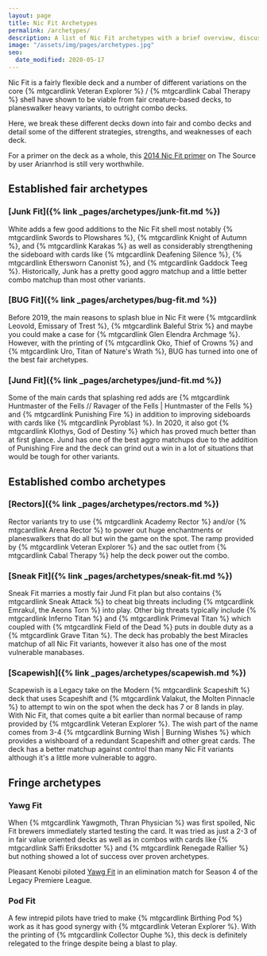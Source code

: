 ```yaml
---
layout: page
title: Nic Fit Archetypes
permalink: /archetypes/
description: A list of Nic Fit archetypes with a brief overview, discussion of viability, matchups, and a link to more details
image: "/assets/img/pages/archetypes.jpg"
seo:
  date_modified: 2020-05-17
---
```


Nic Fit is a fairly flexible deck and a number of different variations
on the core {% mtgcardlink Veteran Explorer %} / {% mtgcardlink Cabal Therapy %}
shell have shown to be viable from fair creature-based decks, to planeswalker heavy variants,
to outright combo decks.

Here, we break these different decks down into fair and combo decks
and detail some of the different strategies, strengths, and weaknesses of each deck.

For a primer on the deck as a whole,
this [2014 Nic Fit primer](http://www.mtgthesource.com/forums/showthread.php?28548-Primer-Deck-Nic-Fit)
on The Source by user Arianrhod is still very worthwhile.


## Established fair archetypes

### [Junk Fit]({% link _pages/archetypes/junk-fit.md %}) <i class="ms ms-g ms-cost"></i><i class="ms ms-b ms-cost"></i><i class="ms ms-w ms-cost"></i>
White adds a few good additions to the Nic Fit shell most notably {% mtgcardlink Swords to Plowshares %},
{% mtgcardlink Knight of Autumn %}, and {% mtgcardlink Karakas %} as well as considerably strengthening
the sideboard with cards like {% mtgcardlink Deafening Silence %}, {% mtgcardlink Ethersworn Canonist %},
and {% mtgcardlink Gaddock Teeg %}.
Historically, Junk has a pretty good aggro matchup and a little better combo matchup than most other variants.

### [BUG Fit]({% link _pages/archetypes/bug-fit.md %}) <i class="ms ms-g ms-cost"></i><i class="ms ms-b ms-cost"></i><i class="ms ms-u ms-cost"></i>
Before 2019, the main reasons to splash blue in Nic Fit were {% mtgcardlink Leovold, Emissary of Trest %},
{% mtgcardlink Baleful Strix %} and maybe you could make a case for {% mtgcardlink Glen Elendra Archmage %}.
However, with the printing of {% mtgcardlink Oko, Thief of Crowns %} and {% mtgcardlink Uro, Titan of Nature's Wrath %},
BUG has turned into one of the best fair archetypes.

### [Jund Fit]({% link _pages/archetypes/jund-fit.md %}) <i class="ms ms-g ms-cost"></i><i class="ms ms-b ms-cost"></i><i class="ms ms-r ms-cost"></i>
Some of the main cards that splashing red adds are
{% mtgcardlink Huntmaster of the Fells // Ravager of the Fells | Huntmaster of the Fells %} and {% mtgcardlink Punishing Fire %}
in addition to improving sideboards with cards like {% mtgcardlink Pyroblast %}.
In 2020, it also got {% mtgcardlink Klothys, God of Destiny %} which has proved much better than at first glance.
Jund has one of the best aggro matchups due to the addition of Punishing Fire
and the deck can grind out a win in a lot of situations that would be tough for other variants.


## Established combo archetypes

### [Rectors]({% link _pages/archetypes/rectors.md %}) <i class="ms ms-g ms-cost"></i><i class="ms ms-b ms-cost"></i><i class="ms ms-w ms-cost"></i>
Rector variants try to use {% mtgcardlink Academy Rector %} and/or {% mtgcardlink Arena Rector %}
to power out huge enchantments or planeswalkers that do all but win the game on the spot.
The ramp provided by {% mtgcardlink Veteran Explorer %} and the sac outlet from {% mtgcardlink Cabal Therapy %}
help the deck power out the combo.

### [Sneak Fit]({% link _pages/archetypes/sneak-fit.md %}) <i class="ms ms-g ms-cost"></i><i class="ms ms-b ms-cost"></i><i class="ms ms-r ms-cost"></i>
Sneak Fit marries a mostly fair Jund Fit plan but also contains {% mtgcardlink Sneak Attack %}
to cheat big threats including {% mtgcardlink Emrakul, the Aeons Torn %} into play.
Other big threats typically include {% mtgcardlink Inferno Titan %} and {% mtgcardlink Primeval Titan %}
which coupled with {% mtgcardlink Field of the Dead %} puts in double duty as a {% mtgcardlink Grave Titan %}.
The deck has probably the best Miracles matchup of all Nic Fit variants,
however it also has one of the most vulnerable manabases.

### [Scapewish]({% link _pages/archetypes/scapewish.md %}) <i class="ms ms-g ms-cost"></i><i class="ms ms-b ms-cost"></i><i class="ms ms-r ms-cost"></i> 
Scapewish is a Legacy take on the Modern {% mtgcardlink Scapeshift %} deck
that uses Scapeshift and {% mtgcardlink Valakut, the Molten Pinnacle %}
to attempt to win on the spot when the deck has 7 or 8 lands in play.
With Nic Fit, that comes quite a bit earlier than normal because of ramp provided by {% mtgcardlink Veteran Explorer %}.
The wish part of the name comes from 3-4 {% mtgcardlink Burning Wish | Burning Wishes %}
which provides a wishboard of a redundant Scapeshift and other great cards.
The deck has a better matchup against control than many Nic Fit variants
although it's a little more vulnerable to aggro.


## Fringe archetypes

### Yawg Fit
When {% mtgcardlink Yawgmoth, Thran Physician %} was first spoiled,
Nic Fit brewers immediately started testing the card.
It was tried as just a 2-3 of in fair value oriented decks as well as in combos
with cards like {% mtgcardlink Saffi Eriksdotter %} and {% mtgcardlink Renegade Rallier %}
but nothing showed a lot of success over proven archetypes.

Pleasant Kenobi piloted [Yawg Fit](https://www.twitch.tv/videos/511285502) in an elimination match
for Season 4 of the Legacy Premiere League.

### Pod Fit
A few intrepid pilots have tried to make {% mtgcardlink Birthing Pod %} work
as it has good synergy with {% mtgcardlink Veteran Explorer %}.
With the printing of {% mtgcardlink Collector Ouphe %}, this deck is definitely relegated to the fringe
despite being a blast to play.
